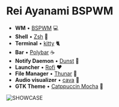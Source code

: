 # Rei Ayanami BSPWM

- **WM** • [BSPWM](https://github.com/baskerville/bspwm) 💻
- **Shell** • [Zsh](https://www.zsh.org) 🐚
- **Terminal** • [kitty](https://github.com/kovidgoyal/kitty) 🐈
- **Bar** • [Polybar](https://github.com/polybar/polybar) ☕
- **Notify Daemon** • [Dunst](https://github.com/dunst-project/dunst) 🚀
- **Launcher** • [Rofi](https://github.com/davatorium/rofi) ❤️ 
- **File Manager** • [Thunar](https://docs.xfce.org/xfce/thunar/start) 📂
- **Audio visualizer** • [cava](https://github.com/karlstav/cava) 🎵
- **GTK Theme** • [Catppuccin Mocha](https://github.com/catppuccin/gtk) 👾

![SHOWCASE](/screenshot/output.png)